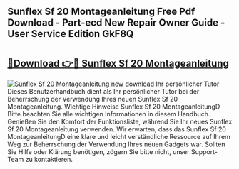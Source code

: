## Sunflex Sf 20 Montageanleitung Free Pdf Download - Part-ecd New Repair Owner Guide - User Service Edition GkF8Q

# <h2><a href="http://df79wkj.blite.top/?on=Sunflex+Sf+20+Montageanleitung">🔗Download 👉🔴 Sunflex Sf 20 Montageanleitung</a></h2>

[![Sunflex Sf 20 Montageanleitung new download](https://i.imgur.com/lujVjoI.png)](http://df79wkj.blite.top/?on=Sunflex+Sf+20+Montageanleitung)
Ihr persönlicher Tutor Dieses Benutzerhandbuch dient als Ihr persönlicher Tutor bei der Beherrschung der Verwendung Ihres neuen Sunflex Sf 20 Montageanleitung. Wichtige Hinweise Sunflex Sf 20 MontageanleitungD Bitte beachten Sie alle wichtigen Informationen in diesem Handbuch. Genießen Sie den Komfort der Funktionsliste, während Sie Ihr neues Sunflex Sf 20 Montageanleitung verwenden. Wir erwarten, dass das Sunflex Sf 20 MontageanleitungD eine klare und leicht verständliche Ressource auf Ihrem Weg zur Beherrschung der Verwendung Ihres neuen Gadgets war. Sollten Sie Hilfe oder Klärung benötigen, zögern Sie bitte nicht, unser Support-Team zu kontaktieren.

